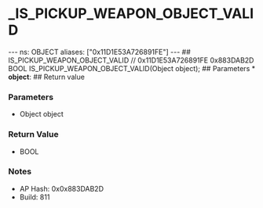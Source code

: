 # _IS_PICKUP_WEAPON_OBJECT_VALID

--- ns: OBJECT aliases: ["0x11D1E53A726891FE"] --- ## IS_PICKUP_WEAPON_OBJECT_VALID  // 0x11D1E53A726891FE 0x883DAB2D BOOL IS_PICKUP_WEAPON_OBJECT_VALID(Object object);   ## Parameters * **object**:  ## Return value

### Parameters
* Object object

### Return Value
* BOOL

### Notes
* AP Hash: 0x0x883DAB2D
* Build: 811

